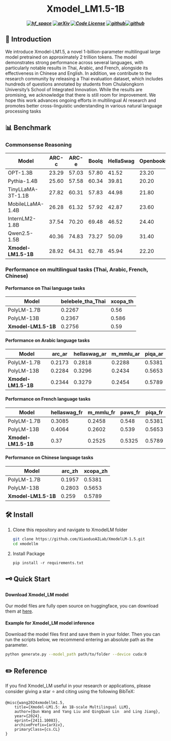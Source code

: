 <h1 align="center">
Xmodel_LM1.5-1B
</h1>

<h5 align="center">

[![hf_space](https://img.shields.io/badge/🤗-Xiaoduo%20HuggingFace-blue.svg)](https://huggingface.co/XiaoduoAILab/XmodelLM1.5)
[![arXiv](https://img.shields.io/badge/Arxiv-2406.02856-b31b1b.svg?logo=arXiv)](https://arxiv.org/abs/2411.10083) 
[![Code License](https://img.shields.io/badge/Code%20License-Apache_2.0-green.svg)](https://github.com/tatsu-lab/stanford_alpaca/blob/main/LICENSE)
[![github](https://img.shields.io/badge/-Github-black?logo=github)](https://github.com/XiaoduoAILab/XmodelLM-1.5.git)[![github](https://img.shields.io/github/stars/XiaoduoAILab/XmodelLM.svg?style=social)](https://github.com/XiaoduoAILab/XmodelLM-1.5.git)  


</h5>

## 🌟 Introduction

We introduce Xmodel-LM1.5, a novel 1-billion-parameter multilingual large model pretrained on approximately 2 trillion tokens. The model demonstrates strong performance across several languages, with particularly notable results in Thai, Arabic, and French, alongside its effectiveness in Chinese and English. In addition, we contribute to the research community by releasing a Thai evaluation dataset, which includes hundreds of questions annotated by students from Chulalongkorn University’s School of Integrated Innovation. While the results are promising, we acknowledge that there is still room for improvement. We hope this work advances ongoing efforts in multilingual AI research and promotes better cross-linguistic understanding in various natural language processing tasks
## 📊 Benchmark

### Commonsense Reasoning

| Model                | ARC-c     | ARC-e     | Boolq     | HellaSwag | OpenbookQA | PiQA     | SciQ     | Winogrande| Avg    |
|----------------------|-----------|-----------|-----------|-----------|------------|----------|----------|-----------|---------|
| OPT-1.3B             | 23.29     | 57.03     | 57.80     | 41.52     | 23.20      | 71.71    | 84.30    | 59.59     | 52.32   |
| Pythia-1.4B          | 25.60     | 57.58     | 60.34     | 39.81     | 20.20      | 71.06    | 85.20    | 56.20     | 53.38   |
| TinyLLaMA-3T-1.1B    | 27.82     | 60.31     | 57.83     | 44.98     | 21.80      | 73.34    | 88.90    | 59.12     | 54.26   |
| MobileLLaMA-1.4B     | 26.28     | 61.32     | 57.92     | 42.87     | 23.60      | 71.33    | 87.40    | 58.25     | 53.60   |
| InternLM2-1.8B       | 37.54     | 70.20     | 69.48     | 46.52     | 24.40      | 75.57    | 93.90    | 65.67     | 60.41   |
| Qwen2.5-1.5B         | 40.36     | 74.83     | 73.27     | 50.09     | 31.40      | 75.95    | 94.90    | 63.06     | 62.98   |
| **Xmodel-LM1.5-1B**  | 28.92     | 64.31     | 62.78     | 45.94     | 22.20      | 72.20    | 89.10    | 60.62     | 55.76   |




### Performance on multilingual tasks (Thai, Arabic, French, Chinese)

#### Performance on Thai language tasks
| Model        | **belebele_tha_Thai** | **xcopa_th** |
|--------------|-----------------------|--------------|
| PolyLM-1.7B  | 0.2267                | 0.56         |
| PolyLM-13B   | 0.2367                | 0.586        |
| **Xmodel-LM1.5-1B** | 0.2756         | 0.59         |

#### Performance on Arabic language tasks
| Model        | **arc_ar** | **hellaswag_ar** | **m_mmlu_ar** | **piqa_ar** |
|--------------|------------|------------------|---------------|-------------|
| PolyLM-1.7B  | 0.2173     | 0.2818           | 0.2288        | 0.5381      |
| PolyLM-13B   | 0.2284     | 0.3296           | 0.2434        | 0.5653      |
| **Xmodel-LM1.5-1B** | 0.2344     | 0.3279           | 0.2454        | 0.5789      |

#### Performance on French language tasks
| Model        | **hellaswag_fr** | **m_mmlu_fr** | **paws_fr** | **piqa_fr** |
|--------------|------------------|---------------|-------------|-------------|
| PolyLM-1.7B  | 0.3085           | 0.2458        | 0.548       | 0.5381      |
| PolyLM-13B   | 0.4064           | 0.2602        | 0.539       | 0.5653      |
| **Xmodel-LM1.5-1B** | 0.37        | 0.2525        | 0.5325      | 0.5789      |

#### Performance on Chinese language tasks
| Model        | **arc_zh** | **xcopa_zh** |
|--------------|------------|--------------|
| PolyLM-1.7B  | 0.1957     | 0.5381       |
| PolyLM-13B   | 0.2803     | 0.5653       |
| **Xmodel-LM1.5-1B** | 0.259     | 0.5789       |


## 🛠️ Install

1. Clone this repository and navigate to XmodelLM folder
   ```bash
   git clone https://github.com/XiaoduoAILab/XmodelLM-1.5.git
   cd xmodellm
   ```

2. Install Package
    ```Shell
    pip install -r requirements.txt
    ```

## 🗝️ Quick Start

#### Download Xmodel_LM model

Our model files are fully open source on huggingface, you can download them at [here](https://huggingface.co/XiaoduoAILab/XmodelLM-1.5).

#### Example for Xmodel_LM model inference
Download the model files first and save them in your folder. Then you can run the scripts below, we recommend entering an absolute path as the parameter.
```bash
python generate.py --model_path path/to/folder --device cuda:0
```

## ✏️ Reference

If you find Xmodel_LM useful in your research or applications, please consider giving a star ⭐ and citing using the following BibTeX:

```
@misc{wang2024xmodellm1.5,
    title={Xmodel-LM1.5: An 1B-scale Multilingual LLM},
    author={Qun Wang and Yang Liu and QingQuan Lin  and Ling Jiang},
    year={2024},
    eprint={2411.10083},
    archivePrefix={arXiv},
    primaryClass={cs.CL}
}
```

